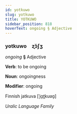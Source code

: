 ```yaml
---
id: yotkuwo
slug: yotkuwo
title: YOTKUWO
sidebar_position: 818
hoverText: ongoing § Adjective
---
```


### yotkuwo&emsp;<span kind="abugida">ɀ̆ɔʃʒ</span>

*ongoing* **§** Adjective

**Verb**: to be ongoing

**Noun**: ongoingness

**Modifier**: ongoing

Finnish jatkuva [ˈjɑ̝t̪kuʋɑ̝]

*Uralic Language Family*